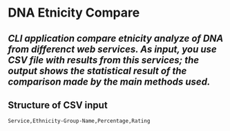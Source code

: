 # DNA Etnicity Compare

## 
_CLI application compare etnicity analyze of DNA from differenct web services. As input, you use CSV file with results from this services; the output shows the statistical result of the comparison made by the main methods used._
---
## Structure of CSV input
``Service,Ethnicity-Group-Name,Percentage,Rating``
